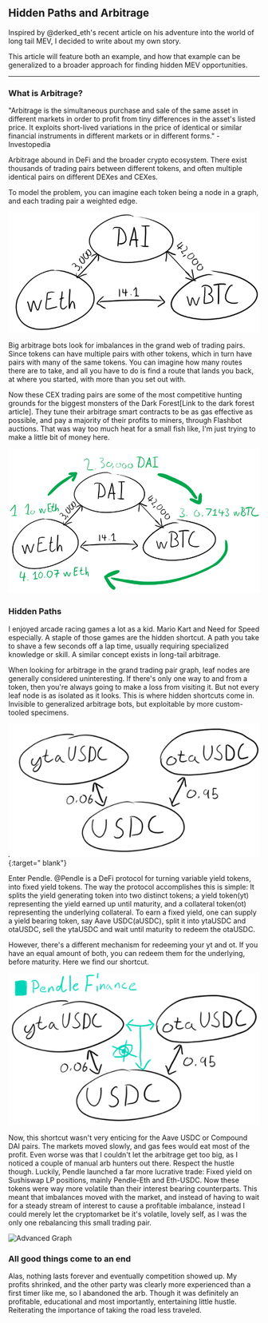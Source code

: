 ## Hidden Paths and Arbitrage
Inspired by @derked\_eth's recent article on his adventure into the world of long tail MEV, I decided to write about my own story.  

This article will feature both an example, and how that example can be generalized to a broader approach for finding hidden MEV opportunities.  

---

### What is Arbitrage?
"Arbitrage is the simultaneous purchase and sale of the same asset in different markets in order to profit from tiny differences in the asset's listed price. It exploits short-lived variations in the price of identical or similar financial instruments in different markets or in different forms." - Investopedia  

Arbitrage abound in DeFi and the broader crypto ecosystem. There exist thousands of trading pairs between different tokens, and often multiple identical pairs on different DEXes and CEXes.  

To model the problem, you can imagine each token being a node in a graph, and each trading pair a weighted edge.  

![Arbitrage Graph](https://raw.githubusercontent.com/08xmt/08xmt/main/_posts/images/simple_arb_graph.png)

Big arbitrage bots look for imbalances in the grand web of trading pairs. Since tokens can have multiple pairs with other tokens, which in turn have pairs with many of the same tokens. You can imagine how many routes there are to take, and all you have to do is find a route that lands you back, at where you started, with more than you set out with.  

Now these CEX trading pairs are some of the most competitive hunting grounds for the biggest monsters of the Dark Forest[Link to the dark forest article]. They tune their arbitrage smart contracts to be as gas effective as possible, and pay a majority of their profits to miners, through Flashbot auctions. That was way too much heat for a small fish like, I'm just trying to make a little bit of money here.  

![Arbitrage Graph Explainer](simple_arb_graph_explainer.png)

### Hidden Paths
I enjoyed arcade racing games a lot as a kid. Mario Kart and Need for Speed especially. A staple of those games are the hidden shortcut. A path you take to shave a few seconds off a lap time, usually requiring specialized knowledge or skill. A similar concept exists in long-tail arbitrage.  

When looking for arbitrage in the grand trading pair graph, leaf nodes are generally considered uninteresting. If there's only one way to and from a token, then you're always going to make a loss from visiting it. But not every leaf node is as isolated as it looks. This is where hidden shortcuts come in. Invisible to generalized arbitrage bots, but exploitable by more custom-tooled specimens.  

![Leaf Nodes docs test](../docs/assets/images/leaf_nodes.png){:target=" blank"}

Enter Pendle. @Pendle is a DeFi protocol for turning variable yield tokens, into fixed yield tokens. The way the protocol accomplishes this is simple: It splits the yield generating token into two distinct tokens; a yield token(yt) representing the yield earned up until maturity, and a collateral token(ot) representing the underlying collateral. To earn a fixed yield, one can supply a yield bearing token, say Aave USDC(aUSDC), split it into ytaUSDC and otaUSDC, sell the ytaUSDC and wait until maturity to redeem the otaUSDC.  

However, there's a different mechanism for redeeming your yt and ot. If you have an equal amount of both, you can redeem them for the underlying, before maturity. Here we find our shortcut.  

![Leaf Nodes Pendle](../docs/assets/images/leaf_nodes_pendle.png)

Now, this shortcut wasn't very enticing for the Aave USDC or Compound DAI pairs. The markets moved slowly, and gas fees would eat most of the profit. Even worse was that I couldn't let the arbitrage get too big, as I noticed a couple of manual arb hunters out there. Respect the hustle though. Luckily, Pendle launched a far more lucrative trade: Fixed yield on Sushiswap LP positions, mainly Pendle-Eth and Eth-USDC. Now these tokens were way more volatile than their interest bearing counterparts. This meant that imbalances moved with the market, and instead of having to wait for a steady stream of interest to cause a profitable imbalance, instead I could merely let the cryptomarket be it's volatile, lovely self, as I was the only one rebalancing this small trading pair.  

![Advanced Graph](../dics/assets/images/advanced_graph.png)

### All good things come to an end

Alas, nothing lasts forever and eventually competition showed up. My profits shrinked, and the other party was clearly more experienced than a first timer like me, so I abandoned the arb. Though it was definitely an profitable, educational and most importantly, entertaining little hustle. Reiterating the importance of taking the road less traveled.  

